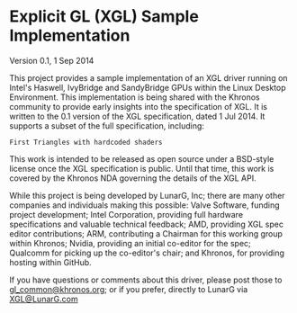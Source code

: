Explicit GL (XGL) Sample Implementation
=======================================
Version 0.1, 1 Sep 2014

This project provides a sample implementation of an XGL driver running on 
Intel's Haswell, IvyBridge and SandyBridge GPUs within the Linux Desktop
Environment. This implementation is being shared with the Khronos community
to provide early insights into the specification of XGL. It is written to
the 0.1 version of the XGL specification, dated 1 Jul 2014. It supports a
subset of the full specification, including:

	First Triangles with hardcoded shaders

This work is intended to be released as open source under a BSD-style
license once the XGL specification is public. Until that time, this work
is covered by the Khronos NDA governing the details of the XGL API.

While this project is being developed by LunarG, Inc; there are many other
companies and individuals making this possible: Valve Software, funding
project development; Intel Corporation, providing full hardware specifications
and valuable technical feedback; AMD, providing XGL spec editor contributions;
ARM, contributing a Chairman for this working group within Khronos; Nvidia,
providing an initial co-editor for the spec; Qualcomm for picking up the
co-editor's chair; and Khronos, for providing hosting within GitHub.

If you have questions or comments about this driver, please post those to
gl_common@khronos.org; or if you prefer, directly to LunarG via XGL@LunarG.com

